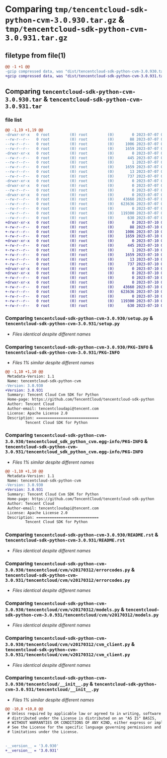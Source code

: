 # Comparing `tmp/tencentcloud-sdk-python-cvm-3.0.930.tar.gz` & `tmp/tencentcloud-sdk-python-cvm-3.0.931.tar.gz`

## filetype from file(1)

```diff
@@ -1 +1 @@
-gzip compressed data, was "dist/tencentcloud-sdk-python-cvm-3.0.930.tar", last modified: Fri Jul  7 00:21:28 2023, max compression
+gzip compressed data, was "dist/tencentcloud-sdk-python-cvm-3.0.931.tar", last modified: Mon Jul 10 00:38:03 2023, max compression
```

## Comparing `tencentcloud-sdk-python-cvm-3.0.930.tar` & `tencentcloud-sdk-python-cvm-3.0.931.tar`

### file list

```diff
@@ -1,19 +1,19 @@
-drwxr-xr-x   0 root         (0) root         (0)        0 2023-07-07 00:21:28.000000 tencentcloud-sdk-python-cvm-3.0.930/
--rw-r--r--   0 root         (0) root         (0)       88 2023-07-07 00:21:28.000000 tencentcloud-sdk-python-cvm-3.0.930/setup.cfg
--rw-r--r--   0 root         (0) root         (0)     1006 2023-07-07 00:21:28.000000 tencentcloud-sdk-python-cvm-3.0.930/setup.py
--rw-r--r--   0 root         (0) root         (0)     1659 2023-07-07 00:21:28.000000 tencentcloud-sdk-python-cvm-3.0.930/PKG-INFO
-drwxr-xr-x   0 root         (0) root         (0)        0 2023-07-07 00:21:28.000000 tencentcloud-sdk-python-cvm-3.0.930/tencentcloud_sdk_python_cvm.egg-info/
--rw-r--r--   0 root         (0) root         (0)      445 2023-07-07 00:21:28.000000 tencentcloud-sdk-python-cvm-3.0.930/tencentcloud_sdk_python_cvm.egg-info/SOURCES.txt
--rw-r--r--   0 root         (0) root         (0)        1 2023-07-07 00:21:28.000000 tencentcloud-sdk-python-cvm-3.0.930/tencentcloud_sdk_python_cvm.egg-info/dependency_links.txt
--rw-r--r--   0 root         (0) root         (0)     1659 2023-07-07 00:21:28.000000 tencentcloud-sdk-python-cvm-3.0.930/tencentcloud_sdk_python_cvm.egg-info/PKG-INFO
--rw-r--r--   0 root         (0) root         (0)       13 2023-07-07 00:21:28.000000 tencentcloud-sdk-python-cvm-3.0.930/tencentcloud_sdk_python_cvm.egg-info/top_level.txt
--rw-r--r--   0 root         (0) root         (0)      737 2023-07-07 00:21:28.000000 tencentcloud-sdk-python-cvm-3.0.930/README.rst
-drwxr-xr-x   0 root         (0) root         (0)        0 2023-07-07 00:21:28.000000 tencentcloud-sdk-python-cvm-3.0.930/tencentcloud/
-drwxr-xr-x   0 root         (0) root         (0)        0 2023-07-07 00:21:28.000000 tencentcloud-sdk-python-cvm-3.0.930/tencentcloud/cvm/
--rw-r--r--   0 root         (0) root         (0)        0 2023-07-07 00:21:28.000000 tencentcloud-sdk-python-cvm-3.0.930/tencentcloud/cvm/__init__.py
-drwxr-xr-x   0 root         (0) root         (0)        0 2023-07-07 00:21:28.000000 tencentcloud-sdk-python-cvm-3.0.930/tencentcloud/cvm/v20170312/
--rw-r--r--   0 root         (0) root         (0)    43660 2023-07-07 00:21:28.000000 tencentcloud-sdk-python-cvm-3.0.930/tencentcloud/cvm/v20170312/errorcodes.py
--rw-r--r--   0 root         (0) root         (0)   623636 2023-07-07 00:21:28.000000 tencentcloud-sdk-python-cvm-3.0.930/tencentcloud/cvm/v20170312/models.py
--rw-r--r--   0 root         (0) root         (0)        0 2023-07-07 00:21:28.000000 tencentcloud-sdk-python-cvm-3.0.930/tencentcloud/cvm/v20170312/__init__.py
--rw-r--r--   0 root         (0) root         (0)   119300 2023-07-07 00:21:28.000000 tencentcloud-sdk-python-cvm-3.0.930/tencentcloud/cvm/v20170312/cvm_client.py
--rw-r--r--   0 root         (0) root         (0)      630 2023-07-07 00:21:28.000000 tencentcloud-sdk-python-cvm-3.0.930/tencentcloud/__init__.py
+drwxr-xr-x   0 root         (0) root         (0)        0 2023-07-10 00:38:03.000000 tencentcloud-sdk-python-cvm-3.0.931/
+-rw-r--r--   0 root         (0) root         (0)       88 2023-07-10 00:38:03.000000 tencentcloud-sdk-python-cvm-3.0.931/setup.cfg
+-rw-r--r--   0 root         (0) root         (0)     1006 2023-07-10 00:38:03.000000 tencentcloud-sdk-python-cvm-3.0.931/setup.py
+-rw-r--r--   0 root         (0) root         (0)     1659 2023-07-10 00:38:03.000000 tencentcloud-sdk-python-cvm-3.0.931/PKG-INFO
+drwxr-xr-x   0 root         (0) root         (0)        0 2023-07-10 00:38:03.000000 tencentcloud-sdk-python-cvm-3.0.931/tencentcloud_sdk_python_cvm.egg-info/
+-rw-r--r--   0 root         (0) root         (0)      445 2023-07-10 00:38:03.000000 tencentcloud-sdk-python-cvm-3.0.931/tencentcloud_sdk_python_cvm.egg-info/SOURCES.txt
+-rw-r--r--   0 root         (0) root         (0)        1 2023-07-10 00:38:03.000000 tencentcloud-sdk-python-cvm-3.0.931/tencentcloud_sdk_python_cvm.egg-info/dependency_links.txt
+-rw-r--r--   0 root         (0) root         (0)     1659 2023-07-10 00:38:03.000000 tencentcloud-sdk-python-cvm-3.0.931/tencentcloud_sdk_python_cvm.egg-info/PKG-INFO
+-rw-r--r--   0 root         (0) root         (0)       13 2023-07-10 00:38:03.000000 tencentcloud-sdk-python-cvm-3.0.931/tencentcloud_sdk_python_cvm.egg-info/top_level.txt
+-rw-r--r--   0 root         (0) root         (0)      737 2023-07-10 00:38:03.000000 tencentcloud-sdk-python-cvm-3.0.931/README.rst
+drwxr-xr-x   0 root         (0) root         (0)        0 2023-07-10 00:38:03.000000 tencentcloud-sdk-python-cvm-3.0.931/tencentcloud/
+drwxr-xr-x   0 root         (0) root         (0)        0 2023-07-10 00:38:03.000000 tencentcloud-sdk-python-cvm-3.0.931/tencentcloud/cvm/
+-rw-r--r--   0 root         (0) root         (0)        0 2023-07-10 00:38:03.000000 tencentcloud-sdk-python-cvm-3.0.931/tencentcloud/cvm/__init__.py
+drwxr-xr-x   0 root         (0) root         (0)        0 2023-07-10 00:38:03.000000 tencentcloud-sdk-python-cvm-3.0.931/tencentcloud/cvm/v20170312/
+-rw-r--r--   0 root         (0) root         (0)    43660 2023-07-10 00:38:03.000000 tencentcloud-sdk-python-cvm-3.0.931/tencentcloud/cvm/v20170312/errorcodes.py
+-rw-r--r--   0 root         (0) root         (0)   623636 2023-07-10 00:38:03.000000 tencentcloud-sdk-python-cvm-3.0.931/tencentcloud/cvm/v20170312/models.py
+-rw-r--r--   0 root         (0) root         (0)        0 2023-07-10 00:38:03.000000 tencentcloud-sdk-python-cvm-3.0.931/tencentcloud/cvm/v20170312/__init__.py
+-rw-r--r--   0 root         (0) root         (0)   119300 2023-07-10 00:38:03.000000 tencentcloud-sdk-python-cvm-3.0.931/tencentcloud/cvm/v20170312/cvm_client.py
+-rw-r--r--   0 root         (0) root         (0)      630 2023-07-10 00:38:03.000000 tencentcloud-sdk-python-cvm-3.0.931/tencentcloud/__init__.py
```

### Comparing `tencentcloud-sdk-python-cvm-3.0.930/setup.py` & `tencentcloud-sdk-python-cvm-3.0.931/setup.py`

 * *Files identical despite different names*

### Comparing `tencentcloud-sdk-python-cvm-3.0.930/PKG-INFO` & `tencentcloud-sdk-python-cvm-3.0.931/PKG-INFO`

 * *Files 1% similar despite different names*

```diff
@@ -1,10 +1,10 @@
 Metadata-Version: 1.1
 Name: tencentcloud-sdk-python-cvm
-Version: 3.0.930
+Version: 3.0.931
 Summary: Tencent Cloud Cvm SDK for Python
 Home-page: https://github.com/TencentCloud/tencentcloud-sdk-python
 Author: Tencent Cloud
 Author-email: tencentcloudapi@tencent.com
 License: Apache License 2.0
 Description: ============================
         Tencent Cloud SDK for Python
```

### Comparing `tencentcloud-sdk-python-cvm-3.0.930/tencentcloud_sdk_python_cvm.egg-info/PKG-INFO` & `tencentcloud-sdk-python-cvm-3.0.931/tencentcloud_sdk_python_cvm.egg-info/PKG-INFO`

 * *Files 1% similar despite different names*

```diff
@@ -1,10 +1,10 @@
 Metadata-Version: 1.1
 Name: tencentcloud-sdk-python-cvm
-Version: 3.0.930
+Version: 3.0.931
 Summary: Tencent Cloud Cvm SDK for Python
 Home-page: https://github.com/TencentCloud/tencentcloud-sdk-python
 Author: Tencent Cloud
 Author-email: tencentcloudapi@tencent.com
 License: Apache License 2.0
 Description: ============================
         Tencent Cloud SDK for Python
```

### Comparing `tencentcloud-sdk-python-cvm-3.0.930/README.rst` & `tencentcloud-sdk-python-cvm-3.0.931/README.rst`

 * *Files identical despite different names*

### Comparing `tencentcloud-sdk-python-cvm-3.0.930/tencentcloud/cvm/v20170312/errorcodes.py` & `tencentcloud-sdk-python-cvm-3.0.931/tencentcloud/cvm/v20170312/errorcodes.py`

 * *Files identical despite different names*

### Comparing `tencentcloud-sdk-python-cvm-3.0.930/tencentcloud/cvm/v20170312/models.py` & `tencentcloud-sdk-python-cvm-3.0.931/tencentcloud/cvm/v20170312/models.py`

 * *Files identical despite different names*

### Comparing `tencentcloud-sdk-python-cvm-3.0.930/tencentcloud/cvm/v20170312/cvm_client.py` & `tencentcloud-sdk-python-cvm-3.0.931/tencentcloud/cvm/v20170312/cvm_client.py`

 * *Files identical despite different names*

### Comparing `tencentcloud-sdk-python-cvm-3.0.930/tencentcloud/__init__.py` & `tencentcloud-sdk-python-cvm-3.0.931/tencentcloud/__init__.py`

 * *Files 1% similar despite different names*

```diff
@@ -10,8 +10,8 @@
 # Unless required by applicable law or agreed to in writing, software
 # distributed under the License is distributed on an "AS IS" BASIS,
 # WITHOUT WARRANTIES OR CONDITIONS OF ANY KIND, either express or implied.
 # See the License for the specific language governing permissions and
 # limitations under the License.
 
 
-__version__ = '3.0.930'
+__version__ = '3.0.931'
```

